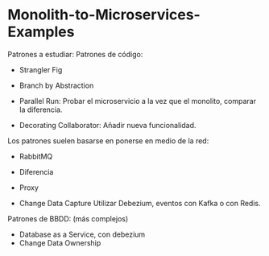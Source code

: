 # Monolith-to-Microservices-Examples

Patrones a estudiar:
Patrones de código:

- Strangler Fig









- Branch by Abstraction

- Parallel Run: Probar el microservicio a la vez que el monolito, comparar la diferencia.

- Decorating Collaborator: Añadir nueva funcionalidad.


Los patrones suelen basarse en ponerse en medio de la red:
- RabbitMQ
- Diferencia
- Proxy


- Change Data Capture
Utilizar Debezium, eventos con Kafka o con Redis.


Patrones de BBDD: (más complejos)
- Database as a Service, con debezium
- Change Data Ownership
